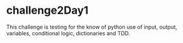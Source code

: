 # challenge2Day1
This challenge is testing for the know of python use of input, output, variables, conditional logic, dictionaries and TDD.
